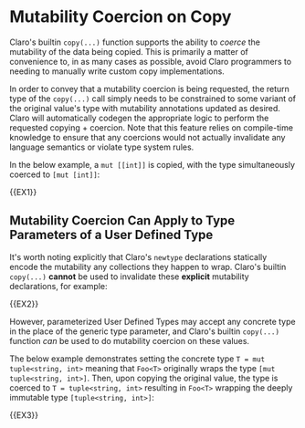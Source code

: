 # Mutability Coercion on Copy

Claro's builtin `copy(...)` function supports the ability to _coerce_ the mutability of the data being copied. This is
primarily a matter of convenience to, in as many cases as possible, avoid Claro programmers to needing to manually write
custom copy implementations.

In order to convey that a mutability coercion is being requested, the return type of the `copy(...)` call simply needs 
to be constrained to some variant of the original value's type with mutability annotations updated as desired. Claro 
will automatically codegen the appropriate logic to perform the requested copying + coercion. Note that this feature
relies on compile-time knowledge to ensure that any coercions would not actually invalidate any language semantics or
violate type system rules.

In the below example, a `mut [[int]]` is copied, with the type simultaneously coerced to `[mut [int]]`: 

{{EX1}}

## Mutability Coercion Can Apply to Type Parameters of a User Defined Type

It's worth noting explicitly that Claro's `newtype` declarations statically encode the mutability any collections they
happen to wrap. Claro's builtin `copy(...)` **cannot** be used to invalidate these **explicit** mutability declarations,
for example:

{{EX2}}

However, parameterized User Defined Types may accept any concrete type in the place of the generic type parameter, and
Claro's builtin `copy(...)` function *can* be used to do mutability coercion on these values. 

The below example demonstrates setting the concrete type `T = mut tuple<string, int>` meaning that `Foo<T>` originally 
wraps the type `[mut tuple<string, int>]`. Then, upon copying the original value, the type is coerced to 
`T = tuple<string, int>` resulting in `Foo<T>` wrapping the deeply immutable type `[tuple<string, int>]`: 

{{EX3}}
